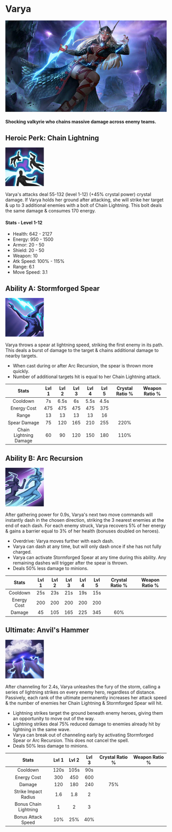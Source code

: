 # Varya

![](../../.gitbook/assets/image%20%28237%29.png)

#### Shocking valkyrie who chains massive damage across enemy teams.

## Heroic Perk: Chain Lightning

![Chain Lightning](../../.gitbook/assets/image%20%2842%29.png)

Varya's attacks deal 55-132 \(level 1-12\) \(+45% crystal power\) crystal damage. If Varya holds her ground after attacking, she will strike her target & up to 3 additional enemies with a bolt of Chain Lightning. This bolt deals the same damage & consumes 170 energy.

#### Stats - Level 1-12

* Health: 642 - 2127
* Energy: 950 - 1500
* Armor: 20 - 50
* Shield: 20 - 50
* Weapon: 10
* Atk Speed: 100% - 115%
* Range: 6.1
* Move Speed: 3.1

## Ability A: Stormforged Spear

![Stormforged Spear](../../.gitbook/assets/image%20%28228%29.png)

Varya throws a spear at lightning speed, striking the first enemy in its path. This deals a burst of damage to the target & chains additional damage to nearby targets.

* When cast during or after Arc Recursion, the spear is thrown more quickly.
* Number of additional targets hit is equal to her Chain Lightning attack.

| Stats | Lvl 1 | Lvl 2 | Lvl 3 | Lvl 4 | Lvl 5 | Crystal      Ratio % | Weapon     Ratio % |
| :---: | :---: | :---: | :---: | :---: | :---: | :---: | :---: |
| Cooldown | 7s | 6.5s | 6s | 5.5s | 4.5s |  |  |
| Energy       Cost | 475 | 475 | 475 | 475 | 375 |  |  |
| Range | 13 | 13 | 13 | 13 | 16 |  |  |
| Spear         Damage | 75 | 120 | 165 | 210 | 255 | 220% |  |
| Chain         Lightning  Damage | 60 | 90 | 120 | 150 | 180 | 110% |  |

## Ability B: Arc Recursion

![Arc Recursion](../../.gitbook/assets/image%20%28144%29.png)

After gathering power for 0.9s, Varya's next two move commands will instantly dash in the chosen direction, striking the 3 nearest enemies at the end of each dash. For each enemy struck, Varya recovers 5% of her energy & gains a barrier equal to 3% of her health \(bonuses doubled on heroes\).

* Overdrive: Varya moves further with each dash.
* Varya can dash at any time, but will only dash once if she has not fully charged.
* Varya can activate Stormforged Spear at any time during this ability. Any remaining dashes will trigger after the spear is thrown.
* Deals 50% less damage to minions.

| Stats | Lvl 1 | Lvl 2 | Lvl 3 | Lvl 4 | Lvl 5 | Crystal      Ratio % | Weapon     Ratio % |
| :---: | :---: | :---: | :---: | :---: | :---: | :---: | :---: |
| Cooldown | 25s | 23s | 21s | 19s | 15s |  |  |
| Energy       Cost | 200 | 200 | 200 | 200 | 200 |  |  |
| Damage | 45 | 105 | 165 | 225 | 345 | 60% |  |

## Ultimate: Anvil's Hammer

![Anvil&apos;s Hammer](../../.gitbook/assets/image%20%2836%29.png)

After channeling for 2.4s, Varya unleashes the fury of the storm, calling a series of lightning strikes on every enemy hero, regardless of distance. Passively, each rank of the ultimate permanently increases her attack speed & the number of enemies her Chain Lightning & Stormforged Spear will hit.

* Lightning strikes target the ground beneath enemy heroes, giving them an opportunity to move out of the way.
* Lightning strikes deal 75% reduced damage to enemies already hit by lightning in the same wave.
* Varya can break out of channeling early by activating Stormforged Spear or Arc Recursion. This does not cancel the spell.
* Deals 50% less damage to minions.

| Stats | Lvl 1 | Lvl 2 | Lvl 3 | Crystal Ratio % | Weapon Ratio % |
| :---: | :---: | :---: | :---: | :---: | :---: |
| Cooldown | 120s | 105s | 90s |  |  |
| Energy Cost | 300 | 450 | 600 |  |  |
| Damage | 120 | 180 | 240 | 75% |  |
| Strike Impact     Radius | 1.6 | 1.8 | 2 |  |  |
| Bonus Chain       Lightning | 1 | 2 | 3 |  |  |
| Bonus Attack     Speed | 10% | 25% | 40% |  |  |

